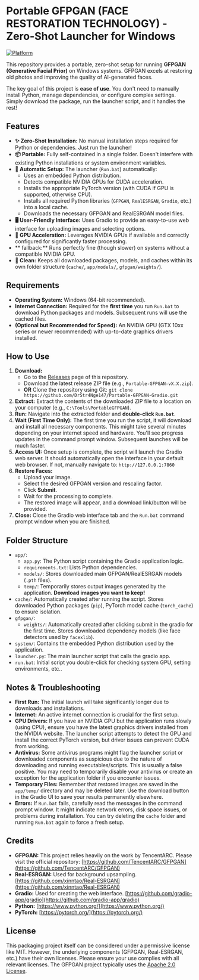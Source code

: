 # Portable GFPGAN (FACE RESTORATION TECHNOLOGY) - Zero-Shot Launcher for Windows

[![Platform](https://img.shields.io/badge/Platform-Windows-0078D6?style=flat-square)](https://www.microsoft.com/en-us/windows/)

This repository provides a portable, zero-shot setup for running **GFPGAN (Generative Facial Prior)** on Windows systems. GFPGAN excels at restoring old photos and improving the quality of AI-generated faces.

The key goal of this project is **ease of use**. You don't need to manually install Python, manage dependencies, or configure complex settings. Simply download the package, run the launcher script, and it handles the rest!

## Features

*   **✨ Zero-Shot Installation:** No manual installation steps required for Python or dependencies. Just run the launcher!
*   **📦 Portable:** Fully self-contained in a single folder. Doesn't interfere with existing Python installations or system environment variables.
*   **🚀 Automatic Setup:** The launcher (`Run.bat`) automatically:
    *   Uses an embedded Python distribution.
    *   Detects compatible NVIDIA GPUs for CUDA acceleration.
    *   Installs the appropriate PyTorch version (with CUDA if GPU is supported, otherwise CPU).
    *   Installs all required Python libraries (`GFPGAN`, `RealESRGAN`, `Gradio`, etc.) into a local cache.
    *   Downloads the necessary GFPGAN and RealESRGAN model files.
*   **🖥️ User-Friendly Interface:** Uses Gradio to provide an easy-to-use web interface for uploading images and selecting options.
*   **🧠 GPU Acceleration:** Leverages NVIDIA GPUs if available and correctly configured for significantly faster processing.
*   ** fallback:** Runs perfectly fine (though slower) on systems without a compatible NVIDIA GPU.
*   **🧹 Clean:** Keeps all downloaded packages, models, and caches within its own folder structure (`cache/`, `app/models/`, `gfpgan/weights/`).

## Requirements

*   **Operating System:** Windows (64-bit recommended).
*   **Internet Connection:** Required for the **first time** you run `Run.bat` to download Python packages and models. Subsequent runs will use the cached files.
*   **(Optional but Recommended for Speed):** An NVIDIA GPU (GTX 10xx series or newer recommended) with up-to-date graphics drivers installed.

## How to Use

1.  **Download:**
    *   Go to the [Releases](https://github.com/DrStr4Nge147/Portable-GFPGAN-Gradio/releases) page of this repository.
    *   Download the latest release ZIP file (e.g., `Portable-GFPGAN-vX.X.zip`).
    *   **OR** Clone the repository using Git: `git clone https://github.com/DrStr4Nge147/Portable-GFPGAN-Gradio.git`
2.  **Extract:** Extract the contents of the downloaded ZIP file to a location on your computer (e.g., `C:\Tools\PortableGFPGAN`).
3.  **Run:** Navigate into the extracted folder and **double-click `Run.bat`**.
4.  **Wait (First Time Only):** The first time you run the script, it will download and install all necessary components. This might take several minutes depending on your internet speed and hardware. You'll see progress updates in the command prompt window. Subsequent launches will be much faster.
5.  **Access UI:** Once setup is complete, the script will launch the Gradio web server. It should automatically open the interface in your default web browser. If not, manually navigate to: `http://127.0.0.1:7860`
6.  **Restore Faces:**
    *   Upload your image.
    *   Select the desired GFPGAN version and rescaling factor.
    *   Click **Submit**.
    *   Wait for the processing to complete.
    *   The restored image will appear, and a download link/button will be provided.
7.  **Close:** Close the Gradio web interface tab and the `Run.bat` command prompt window when you are finished.

## Folder Structure

*   `app/`:
    *   `app.py`: The Python script containing the Gradio application logic.
    *   `requirements.txt`: Lists Python dependencies.
    *   `models/`: Stores downloaded main GFPGAN/RealESRGAN models (`.pth` files).
    *   `temp/`: Temporarily stores output images generated by the application. **Download images you want to keep!**
*   `cache/`: Automatically created after running the script. Stores downloaded Python packages (`pip`), PyTorch model cache (`torch_cache`) to ensure isolation.
*   `gfpgan/`:
    *   `weights/`: Automatically created after clicking submit in the gradio for the first time. Stores downloaded dependency models (like face detectors used by `facexlib`).
*   `system/`: Contains the embedded Python distribution used by the application.
*   `launcher.py`: The main launcher script that calls the gradio app.
*   `run.bat`: Initial script you double-click for checking system GPU, setting environments, etc..


## Notes & Troubleshooting

*   **First Run:** The initial launch will take significantly longer due to downloads and installations.
*   **Internet:** An active internet connection is crucial for the first setup.
*   **GPU Drivers:** If you have an NVIDIA GPU but the application runs slowly (using CPU), ensure you have the latest graphics drivers installed from the NVIDIA website. The launcher script attempts to detect the GPU and install the correct PyTorch version, but driver issues can prevent CUDA from working.
*   **Antivirus:** Some antivirus programs might flag the launcher script or downloaded components as suspicious due to the nature of downloading and running executables/scripts. This is usually a false positive. You may need to temporarily disable your antivirus or create an exception for the application folder if you encounter issues.
*   **Temporary Files:** Remember that restored images are saved in the `app/temp/` directory and may be deleted later. Use the download button in the Gradio UI to save your results permanently elsewhere.
*   **Errors:** If `Run.bat` fails, carefully read the messages in the command prompt window. It might indicate network errors, disk space issues, or problems during installation. You can try deleting the `cache` folder and running `Run.bat` again to force a fresh setup.

## Credits

*   **GFPGAN:** This project relies heavily on the work by TencentARC. Please visit the official repository: [https://github.com/TencentARC/GFPGAN](https://github.com/TencentARC/GFPGAN)
*   **Real-ESRGAN:** Used for background upsampling. [https://github.com/xinntao/Real-ESRGAN](https://github.com/xinntao/Real-ESRGAN)
*   **Gradio:** Used for creating the web interface. [https://github.com/gradio-app/gradio](https://github.com/gradio-app/gradio)
*   **Python:** [https://www.python.org/](https://www.python.org/)
*   **PyTorch:** [https://pytorch.org/](https://pytorch.org/)

## License

This packaging project itself can be considered under a permissive license like MIT. However, the underlying components (GFPGAN, Real-ESRGAN, etc.) have their own licenses. Please ensure your use complies with all relevant licenses. The GFPGAN project typically uses the [Apache 2.0 License](https://github.com/TencentARC/GFPGAN/blob/master/LICENSE).

